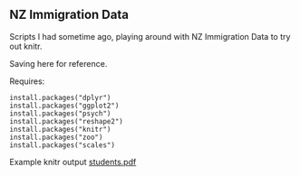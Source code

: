 NZ Immigration Data
-------------------

Scripts I had sometime ago, playing around with NZ Immigration Data to try out
knitr.

Saving here for reference.

Requires:
```
install.packages("dplyr")
install.packages("ggplot2")
install.packages("psych")
install.packages("reshape2")
install.packages("knitr")
install.packages("zoo")
install.packages("scales")
```

Example knitr output [students.pdf](students.pdf)

